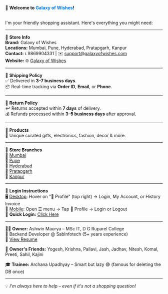 👋 <strong>Welcome to <span style="color:#007bff;">Galaxy of Wishes</span>!</strong><br><br>

I'm your friendly shopping assistant. Here's everything you might need:

<hr>

🏪 <strong>Store Info</strong><br>
<strong>Brand:</strong> Galaxy of Wishes<br>
<strong>Locations:</strong> Mumbai, Pune, Hyderabad, Pratapgarh, Kanpur<br>
<strong>Contact:</strong> 📞 9869904331 | ✉️ <a href="mailto:support@galaxyofwishes.com">support@galaxyofwishes.com</a><br>
<strong>Website:</strong> 🌐 <a href="https://galaxyofwishes.vercel.app" target="_blank">Galaxy of Wishes</a><br>

<hr>

🚚 <strong>Shipping Policy</strong><br>
✅ Delivered in <strong>3–7 business days</strong>.<br>
📦 Real-time tracking via <strong>Order ID</strong>, <strong>Email</strong>, or <strong>Phone</strong>.<br>

<hr>

🔁 <strong>Return Policy</strong><br>
↩️ Returns accepted within <strong>7 days</strong> of delivery.<br>
💰 Refunds processed within <strong>3–5 business days</strong> after approval.<br>

<hr>

🎁 <strong>Products</strong><br>
🎉 Unique curated gifts, electronics, fashion, decor & more.<br>

<hr>

📍 <strong>Store Branches</strong><br>
📌 <a href="https://maps.app.goo.gl/uimHaaLuHBercqGv5" target="_blank">Mumbai</a><br>
📌 <a href="https://maps.app.goo.gl/JuCrf9848e3JjC4R7" target="_blank">Pune</a><br>
📌 <a href="https://maps.app.goo.gl/fvFzAnFDq2xzZd2B7" target="_blank">Hyderabad</a><br>
📌 <a href="https://maps.app.goo.gl/SfBChwTuZZNLByDMA" target="_blank">Pratapgarh</a><br>
📌 <a href="https://maps.app.goo.gl/E9LRRgf85oQRgNBE9" target="_blank">Kanpur</a><br>

<hr>

🔐 <strong>Login Instructions</strong><br>
🖥️ <u>Desktop</u>: Hover on "👤 Profile" (top right) → Login, My Account, or History Invoice<br>
📱 <u>Mobile</u>: Open ☰ menu → Tap 👤 Profile → Login or Logout<br>
🔗 <strong>Quick Login:</strong> <a href="https://galaxyofwishes.vercel.app/login" target="_blank">Click Here</a><br>

<hr>

🧑‍💻 <strong>Owner:</strong> Ashwin Maurya – MSc IT, D G Ruparel College<br>
💼 Backend Developer @ SabInfotech (5+ years experience)<br>
📄 <a href="https://ashwinmaurya.vercel.app" target="_blank">View Resume</a><br>

👫 <strong>Owner's Friends:</strong> Yogesh, Krishna, Pallavi, Jash, Jadhav, Nitesh, Komal, Preeti, Sahil, Kajini<br>

🎓 <strong>Trainee:</strong> Archana Upadhyay – Smart but lazy 😅 (famous for deleting the DB once)

<hr>

💡 <em>I'm always here to help – even if it's not a shopping question!</em>
